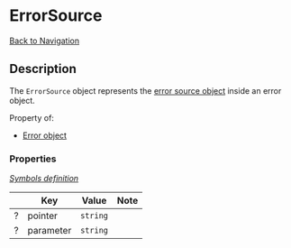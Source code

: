 # ErrorSource
[Back to Navigation](README.md)

## Description

The `ErrorSource` object represents the [error source object](http://jsonapi.org/format/#error-objects) inside an error object.

Property of:
- [Error object](objects-error.md)

### Properties

_[Symbols definition](objects-introduction.md#symbols)_

|     | Key | Value | Note |
| --- | --- | ----- | ---- |
| ?   | pointer | `string` | |
| ?   | parameter | `string` | |
